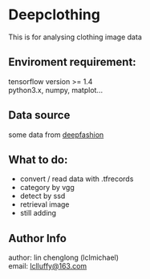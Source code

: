 # Deepclothing
This is for analysing clothing image data

## Enviroment requirement:
tensorflow version >= 1.4  
python3.x, numpy, matplot...

## Data source
some data from [deepfashion](http://mmlab.ie.cuhk.edu.hk/projects/DeepFashion.html)

## What to do:
* convert / read data with .tfrecords
* category by vgg
* detect by ssd
* retrieval image
* still adding

## Author Info
author: lin chenglong (lclmichael)  
email: lclluffy@163.com
